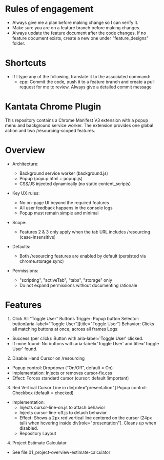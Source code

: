 # Rules of engagement
- Always give me a plan before making change so I can verify it.
- Make sure you are on a feature branch before making changes.
- Always update the feature document after the code changes. If no feature document exists, create a new one under "feature_designs" folder.

# Shortcuts
- If I type any of the following, translate it to the associated command:
  - cpp: Commit the code, push it to a feature branch and create a pull request for me to review. Always give a detailed commit message

# Kantata Chrome Plugin

This repository contains a Chrome Manifest V3 extension with a popup menu and background service worker. The extension provides one global action and two /resourcing-scoped features.

# Overview
- Architecture:
    - Background service worker (background.js)
    - Popup (popup.html + popup.js)
    - CSS/JS injected dynamically (no static content_scripts)

- Key UX rules:
    - No on-page UI beyond the required features
    - All user feedback happens in the console logs
    - Popup must remain simple and minimal

- Scope:
  - Features 2 & 3 only apply when the tab URL includes /resourcing (case-insensitive)

- Defaults:
    - Both /resourcing features are enabled by default (persisted via chrome.storage.sync)

- Permissions:
    - "scripting", "activeTab", "tabs", "storage" only
    - Do not expand permissions without documenting rationale

# Features
1. Click All “Toggle User” Buttons
Trigger: Popup button
Selector: button[aria-label="Toggle User"][title="Toggle User"]
Behavior: Clicks all matching buttons at once, across all frames
Logs:
- Success (per click): Button with aria-label='Toggle User' clicked.
- If none found: No buttons with aria-label='Toggle User' and title='Toggle User' found.

2. Disable Hand Cursor on /resourcing
- Popup control: Dropdown (“On/Off”, default = On)
- Implementation: Injects or removes cursor-fix.css
- Effect: Forces standard cursor (cursor: default !important)

3. Red Vertical Cursor Line in div[role="presentation"]
Popup control: Checkbox (default = checked)
- Implementation:
    - Injects cursor-line-on.js to attach behavior
    - Injects cursor-line-off.js to detach behavior
    - Effect: Shows a 2px red vertical line centered on the cursor (24px tall) when hovering inside div[role="presentation"]. Cleans up when disabled.
    - Repository Layout

4. Project Estimate Calculator
- See file 01_project-overview-estimate-calculator